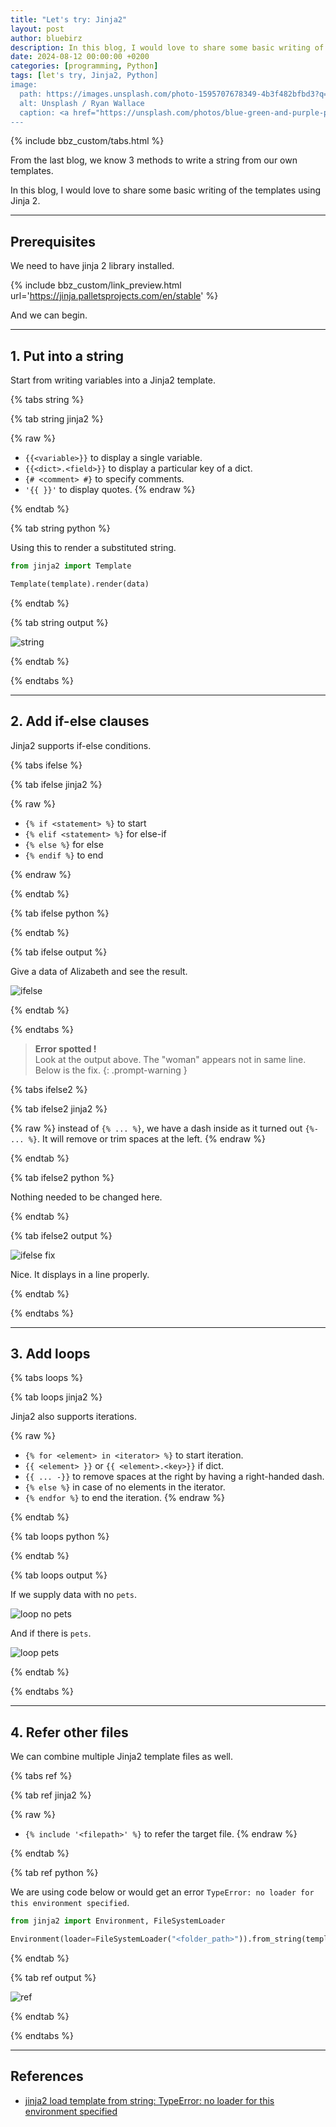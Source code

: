 ```yaml
---
title: "Let's try: Jinja2"
layout: post
author: bluebirz
description: In this blog, I would love to share some basic writing of the templates using Jinja 2
date: 2024-08-12 00:00:00 +0200
categories: [programming, Python]
tags: [let's try, Jinja2, Python]
image:
  path: https://images.unsplash.com/photo-1595707678349-4b3f482bfbd3?q=80&w=2070&auto=format&fit=crop&ixlib=rb-4.0.3&ixid=M3wxMjA3fDB8MHxwaG90by1wYWdlfHx8fGVufDB8fHx8fA%3D%3D
  alt: Unsplash / Ryan Wallace
  caption: <a href="https://unsplash.com/photos/blue-green-and-purple-plastic-blocks-5jtwRBB3CdI">Unsplash / Ryan Wallace</a>
---
```


{% include bbz_custom/tabs.html %}

From the last blog, we know 3 methods to write a string from our own templates.

In this blog, I would love to share some basic writing of the templates using Jinja 2.

---

## Prerequisites

We need to have jinja 2 library installed.

{% include bbz_custom/link_preview.html url='<https://jinja.palletsprojects.com/en/stable>' %}

And we can begin.

---

## 1. Put into a string

Start from writing variables into a Jinja2 template.

{% tabs string %}

{% tab string jinja2 %}

<script src="https://gist.github.com/bluebirz/9186ddd10e69ccc7ad56c6ee4438980c.js?file=01-plain.j2"></script>

{% raw %}

- `{{<variable>}}` to display a single variable.
- `{{<dict>.<field>}}` to display a particular key of a dict.
- `{# <comment> #}` to specify comments.
- `'{{ }}'` to display quotes.
{% endraw %}

{% endtab %}

{% tab string python %}

<script src="https://gist.github.com/bluebirz/9186ddd10e69ccc7ad56c6ee4438980c.js?file=01-plain.py"></script>

Using this to render a substituted string.

```py
from jinja2 import Template

Template(template).render(data)
```

{% endtab %}

{% tab string output %}

![string](https://bluebirzdotnet.s3.ap-southeast-1.amazonaws.com/jinja2/01.png)

{% endtab %}

{% endtabs %}

---

## 2. Add if-else clauses

Jinja2 supports if-else conditions.

{% tabs ifelse %}

{% tab ifelse jinja2 %}

<script src="https://gist.github.com/bluebirz/9186ddd10e69ccc7ad56c6ee4438980c.js?file=02-if.j2"></script>

{% raw %}

- `{% if <statement> %}` to start
- `{% elif <statement> %}` for else-if
- `{% else %}` for else
- `{% endif %}` to end

{% endraw %}

{% endtab %}

{% tab ifelse python %}

<script src="https://gist.github.com/bluebirz/9186ddd10e69ccc7ad56c6ee4438980c.js?file=02-if.py"></script>

{% endtab %}

{% tab ifelse output %}

Give a data of Alizabeth and see the result.

![ifelse](https://bluebirzdotnet.s3.ap-southeast-1.amazonaws.com/jinja2/02.png)

{% endtab %}

{% endtabs %}

> **Error spotted !**  
> Look at the output above. The "woman" appears not in same line.  
> Below is the fix.
{: .prompt-warning }

{% tabs ifelse2 %}

{% tab ifelse2 jinja2 %}

<script src="https://gist.github.com/bluebirz/9186ddd10e69ccc7ad56c6ee4438980c.js?file=02-if-fixed.j2"></script>

{% raw %}
instead of `{% ... %}`, we have a dash inside as it turned out `{%- ... %}`. It will remove or trim spaces at the left.
{% endraw %}

{% endtab %}

{% tab ifelse2 python %}

Nothing needed to be changed here.

<script src="https://gist.github.com/bluebirz/9186ddd10e69ccc7ad56c6ee4438980c.js?file=02-if.py"></script>

{% endtab %}

{% tab ifelse2 output %}

![ifelse fix](https://bluebirzdotnet.s3.ap-southeast-1.amazonaws.com/jinja2/03.png)

Nice. It displays in a line properly.

{% endtab %}

{% endtabs %}

---

## 3. Add loops

{% tabs loops %}

{% tab loops jinja2 %}

Jinja2 also supports iterations.

<script src="https://gist.github.com/bluebirz/9186ddd10e69ccc7ad56c6ee4438980c.js?file=03-loop.j2"></script>

{% raw %}

- `{% for <element> in <iterator> %}` to start iteration.
- `{{ <element> }}` or `{{ <element>.<key>}}` if dict.
- `{{ ... -}}` to remove spaces at the right by having a right-handed dash.
- `{% else %}` in case of no elements in the iterator.
- `{% endfor %}` to end the iteration.
{% endraw %}

{% endtab %}

{% tab loops python %}

<script src="https://gist.github.com/bluebirz/9186ddd10e69ccc7ad56c6ee4438980c.js?file=03-loop.py"></script>

{% endtab %}

{% tab loops output %}

If we supply data with no `pets`.

![loop no pets](https://bluebirzdotnet.s3.ap-southeast-1.amazonaws.com/jinja2/04.png)

And if there is `pets`.

![loop pets](https://bluebirzdotnet.s3.ap-southeast-1.amazonaws.com/jinja2/05.png)

{% endtab %}

{% endtabs %}

---

## 4. Refer other files

We can combine multiple Jinja2 template files as well.

{% tabs ref %}

{% tab ref jinja2 %}

<script src="https://gist.github.com/bluebirz/9186ddd10e69ccc7ad56c6ee4438980c.js?file=04-include.j2"></script>

{% raw %}

- `{% include '<filepath>' %}` to refer the target file.
{% endraw %}

{% endtab %}

{% tab ref python %}

<script src="https://gist.github.com/bluebirz/9186ddd10e69ccc7ad56c6ee4438980c.js?file=04-include.py"></script>

We are using code below or would get an error `TypeError: no loader for this environment specified`.

```py
from jinja2 import Environment, FileSystemLoader

Environment(loader=FileSystemLoader("<folder_path>")).from_string(template).render(data)
```

{% endtab %}

{% tab ref output %}

![ref](https://bluebirzdotnet.s3.ap-southeast-1.amazonaws.com/jinja2/06.png)

{% endtab %}

{% endtabs %}

---

## References

- [jinja2 load template from string: TypeError: no loader for this environment specified](https://stackoverflow.com/questions/39288706/jinja2-load-template-from-string-typeerror-no-loader-for-this-environment-spec/59177241#59177241)
